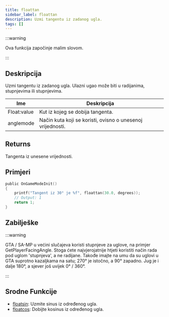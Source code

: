```yaml
---
title: floattan
sidebar_label: floattan
description: Uzmi tangentu iz zadanog ugla.
tags: []
---
```


:::warning

Ova funkcija započinje malim slovom.

:::

## Deskripcija

Uzmi tangentu iz zadanog ugla. Ulazni ugao može biti u radijanima, stupnjevima ili stupnjevima.

| Ime         | Deskripcija                                                |
| ----------- | ---------------------------------------------------------- |
| Float:value | Kut iz kojeg se dobija tangenta.                           |
| anglemode   | Način kuta koji se koristi, ovisno o unesenoj vrijednosti. |

## Returns

Tangenta iz unesene vrijednosti.

## Primjeri

```c
public OnGameModeInit()
{
    printf("Tangent iz 30° je %f", floattan(30.0, degrees));
    // Output: 1
    return 1;
}
```

## Zabilješke

:::warning

GTA / SA-MP u većini slučajeva koristi stupnjeve za uglove, na primjer GetPlayerFacingAngle. Stoga ćete najvjerojatnije htjeti koristiti način rada pod uglom 'stupnjeva', a ne radijane. Takođe imajte na umu da su uglovi u GTA suprotno kazaljkama na satu; 270° je istočno, a 90° zapadno. Jug je i dalje 180°, a sjever još uvijek 0° / 360°.

:::

## Srodne Funkcije

- [floatsin](floatsin): Uzmite sinus iz određenog ugla.
- [floatcos](floatcos): Dobijte kosinus iz određenog ugla.

